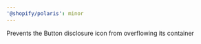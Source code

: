 ```yaml
---
'@shopify/polaris': minor
---
```


Prevents the Button disclosure icon from overflowing its container
